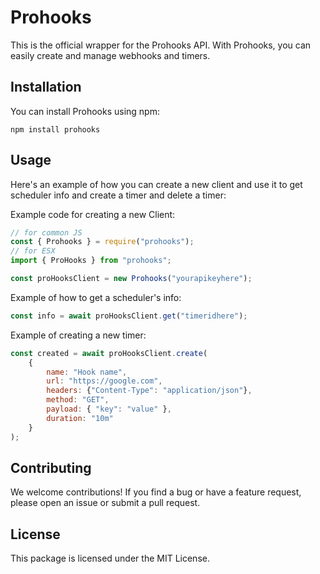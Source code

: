 
# Prohooks

This is the official wrapper for the Prohooks API. With Prohooks, you can easily create and manage webhooks and timers.

## Installation

You can install Prohooks using npm:
```
npm install prohooks
```

## Usage

Here's an example of how you can create a new client and use it to get scheduler info and create a timer and delete a timer:

Example code for creating a new Client:

```js
// for common JS
const { Prohooks } = require("prohooks");
// for ESX
import { ProHooks } from "prohooks";

const proHooksClient = new Prohooks("yourapikeyhere");
```

Example of how to get a scheduler's info:

```js
const info = await proHooksClient.get("timeridhere");
```

Example of creating a new timer:

```js
const created = await proHooksClient.create(
    {
        name: "Hook name",
        url: "https://google.com", 
        headers: {"Content-Type": "application/json"},
        method: "GET", 
        payload: { "key": "value" },
        duration: "10m"
    }
);
```

## Contributing

We welcome contributions! If you find a bug or have a feature request, please open an issue or submit a pull request.

## License

This package is licensed under the MIT License.
